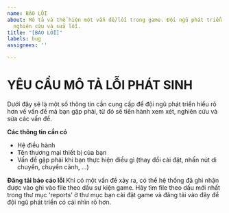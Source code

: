 ```yaml
---
name: BÁO LỖI
about: Mô tả và thể hiện một vấn đề/lỗi trong game. Đội ngũ phát triển sẽ xem xét,
  nghiên cứu và sửa lỗi.
title: "[BÁO LỖI]"
labels: bug
assignees: ''

---
```


# YÊU CẦU MÔ TẢ LỖI PHÁT SINH
Dưới đây sẽ là một số thông tin cần cung cấp để đội ngũ phát triển hiểu rõ hơn về vấn đề mà bạn gặp phải, từ đó sẽ tiến hành xem xét, nghiên cứu và sửa các vấn đề.

**Các thông tin cần có**
- Hệ điều hành
- Tên thương mại thiết bị của bạn
- Vấn đề gặp phải khi bạn thực hiện điều gì (thay đổi cài đặt, nhấn nút di chuyển, chuyển cảnh, ...)

**Đăng tải báo cáo lỗi**
Khi có một vấn đề xảy ra, có thể hệ thống đã ghi nhận được vào ghi vào file theo dấu sự kiện game. Hãy tìm file theo dấu mới nhất trong thư mục 'reports' ở thư mục bạn cài đặt game và đăng tải vào đây để đội ngũ phát triển có cái nhìn rõ hơn.
